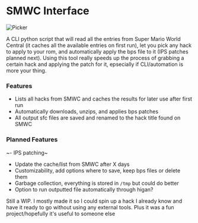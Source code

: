 # SMWC Interface

![Picker](https://i.imgur.com/22R7Lmi.jpg)

A CLI python script that will read all the entries from Super Mario World Central (it caches all the available entries on first run), let you pick any hack to apply to your rom, and automatically apply the bps file to it (IPS patches planned next). Using this tool really speeds up the process of grabbing a certain hack and applying the patch for it, epsecially if CLI/automation is more your thing.

### Features
- Lists all hacks from SMWC and caches the results for later use after first run
- Automatically downloads, unzips, and applies bps patches
- All output sfc files are saved and renamed to the hack title found on SMWC
### Planned Features
~- IPS patching~
- Update the cache/list from SMWC after X days
- Customizability, add options where to save, keep bps files or delete them
- Garbage collection, everything is stored in `/tmp` but could do better
- Option to run outputted file automatically through higan?

Still a WIP. I mostly made it so I could spin up a hack I already know and have it ready to go without using any external tools. Plus it was a fun project/hopefully it's useful to someone else